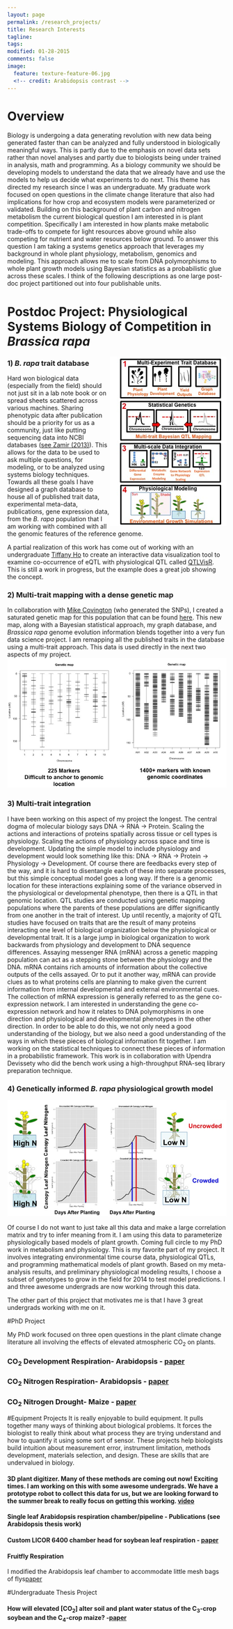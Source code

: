 ```yaml
---
layout: page
permalink: /research_projects/
title: Research Interests
tagline: 
tags: 
modified: 01-28-2015
comments: false
image:
  feature: texture-feature-06.jpg
  <!-- credit: Arabidopsis contrast -->
---
```

# Overview

Biology is undergoing a data generating revolution with new data being generated faster than can be analyzed and fully understood in biologically meaningful ways. This is partly due to the emphasis on novel data sets rather than novel analyses and partly due to biologists being under trained in analysis, math and programming. As a biology community we should be developing models to understand the data that we already have and use the models to help us decide what experiments to do next. This theme has directed my research since I was an undergraduate. My graduate work focused on open questions in the climate change literature that also had implications for how crop and ecosystem models were parameterized or validated. Building on this background of plant carbon and nitrogen metabolism the current biological question I am interested in is plant competition. Specifically I am interested in how plants make metabolic trade-offs to compete for light resources above ground while also competing for nutrient and water resources below ground. To answer this question I am taking a systems genetics approach that leverages my background in whole plant physiology, metabolism, genomics and modeling. This approach allows me to scale from DNA polymorphisms to whole plant growth models using Bayesian statistics as a probabilistic glue across these scales. I think of the following descriptions as one large post-doc project partitioned out into four publishable units.

# Postdoc Project: Physiological Systems Biology of Competition in *Brassica rapa*
<img style="float: right" src="/images/research_overview.jpg">

### 1) *B. rapa* trait database
Hard won biological data (especially from the field) should not just sit in a lab note book or on spread sheets scattered across various machines. Sharing phenotypic data after publication should be a priority for us as a community, just like putting sequencing data into NCBI databases ([see Zamir (2013)](http://journals.plos.org/plosbiology/article?id=10.1371/journal.pbio.1001595)). This allows for the data to be used to ask multiple questions, for modeling, or to be analyzed using systems biology techniques. Towards all these goals I have designed a graph database to house all of published trait data, experimental meta-data, publications, gene expression data, from the *B. rapa* population that I am working with combined with all the genomic features of the reference genome. 

A partial realization of this work has come out of working with an undergraduate [Tiffany Ho]() to create an interactive data visualization tool to examine co-occurrence of eQTL with physiological QTL called [QTLVisR](http://symposium.plb.ucdavis.edu/apps/qtl-visualization). This is still a work in progress, but the example does a great job showing the concept.

### 2) Multi-trait mapping with a dense genetic map

In collaboration with [Mike Covington](http://mfcovington.github.io/) (who generated the SNPs), I created a saturated genetic map for this population that can be found [here](https://github.com/rjcmarkelz/brassica_genetic_map_paper). This new map, along with a Bayesian statistical approach, my graph database, and *Brassica rapa* genome evolution information blends together into a very fun data science project. I am remapping all the published traits in the database using a multi-trait approach. This data is used directly in the next two aspects of my project. <img src="/images/genetic_map.jpg">

### 3) Multi-trait integration

I have been working on this aspect of my project the longest. The central dogma of molecular biology says DNA → RNA → Protein. Scaling the actions and interactions of proteins spatially across tissue or cell types is physiology. Scaling the actions of physiology across space and time is development. Updating the simple model to include physiology and development would look something like this: DNA → RNA → Protein → Physiology → Development. Of course there are feedbacks every step of the way, and it is hard to disentangle each of these into separate processes, but this simple conceptual model goes a long way. If there is a genomic location for these interactions explaining some of the variance observed in the physiological or developmental phenotype, then there is a QTL in that genomic location. QTL studies are conducted using genetic mapping populations where the parents of these populations are differ significantly from one another in the trait of interest. Up until recently, a majority of QTL studies have focused on traits that are the result of many proteins interacting one level of biological organization below the physiological or developmental trait. It is a large jump in biological organization to work backwards from physiology and development to DNA sequence differences. Assaying messenger RNA (mRNA) across a genetic mapping population can act as a stepping stone between the physiology and the DNA. mRNA contains rich amounts of information about the collective outputs of the cells assayed. Or to put it another way, mRNA can provide clues as to what proteins cells are planning to make given the current information from internal developmental and external environmental cues. The collection of mRNA expression is generally referred to as the gene co-expression network. I am interested in understanding the gene co-expression network and how it relates to DNA polymorphisms in one direction and physiological and developmental phenotypes in the other direction. In order to be able to do this, we not only need a good understanding of the biology, but we also need a good understanding of the ways in which these pieces of biological information fit together. I am working on the statistical techniques to connect these pieces of information in a probabilistic framework. This work is in collaboration with Upendra Devissety who did the bench work using a high-throughput RNA-seq library preparation technique.

### 4) Genetically informed *B. rapa* physiological growth model
<img src="/images/physiology_simulations.jpg">

Of course I do not want to just take all this data and make a large correlation matrix and try to infer meaning from it. I am using this data to parameterize physiologically based models of plant growth. Coming full circle to my PhD work in metabolism and physiology. This is my favorite part of my project. It involves integrating environmental time course data, physiological QTLs, and programming mathematical models of plant growth. Based on my meta-analysis results, and preliminary physiological modeling results, I choose a subset of genotypes to grow in the field for 2014 to test model predictions. I and three awesome undergrads are now working through this data. 

The other part of this project that motivates me is that I have 3 great undergrads working with me on it. 



#PhD Project

My PhD work focused on three open questions in the plant climate change literature all involving the effects of elevated atmospheric CO<sub>2</sub> on plants. 

### CO<sub>2</sub> Development Respiration- Arabidopsis - [paper](/pdfs/Markelz_etal_2014b.pdf)

### CO<sub>2</sub> Nitrogen Respiration- Arabidopsis - [paper](/pdfs/Markelz_etal_2014a.pdf)

### CO<sub>2</sub> Nitrogen Drought- Maize - [paper](/pdfs/Markelz_etal_2011.pdf)

#Equipment Projects
It is really enjoyable to build equipment. It pulls together many ways of thinking about biological problems. It forces the biologist to really think about what process they are trying understand and how to quantify it using some sort of sensor. These projects help biologists build intuition about measurement error, instrument limitation, methods development, materials selection, and design. These are skills that are undervalued in biology. 

#### 3D plant digitizer. Many of these methods are coming out now! Exciting times. I am working on this with some awesome undergrads. We have a prototype robot to collect this data for us, but we are looking forward to the summer break to really focus on getting this working. [video](https://vimeo.com/108757972)

#### Single leaf Arabidopsis respiration chamber/pipeline - Publications (see Arabidopsis thesis work)

#### Custom LICOR 6400 chamber head for soybean leaf respiration - [paper](/pdfs/Gillespie_etal_2012.pdf)

#### Fruitfly Respiration
I modified the Arabidopsis leaf chamber to accommodate little mesh bags of flys[paper](/pdfs/Walters_etal_2012.pdf)

#Undergraduate Thesis Project
#### How will elevated [CO<sub>2</sub>] alter soil and plant water status of the C<sub>3</sub>-crop soybean and the C<sub>4</sub>-crop maize? -[paper](/pdfs/Hussain_etal_2013.pdf)

